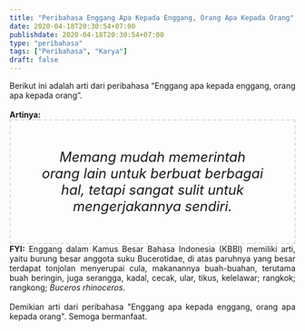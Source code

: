 ```yaml
---
title: "Peribahasa Enggang Apa Kepada Enggang, Orang Apa Kepada Orang"
date: 2020-04-18T20:30:54+07:00
publishdate: 2020-04-18T20:30:54+07:00
type: "peribahasa"
tags: ["Peribahasa", "Karya"]
draft: false
---
```


<div dir="ltr" style="text-align: left;" trbidi="on"><div style="text-align: justify;">Berikut ini adalah arti dari peribahasa “Enggang apa kepada enggang, orang apa kepada orang”.</div><br /><div style="text-align: justify;"><b>Artinya:</b></div><div style="border: 2px dashed #ddd; font-size: 24px; height: auto; margin: 0 auto; padding: 50px; text-align: center; width: auto;"><i>Memang mudah memerintah orang lain untuk berbuat berbagai hal, tetapi sangat sulit untuk mengerjakannya sendiri.</i></div><div style="text-align: justify;"><b>FYI:</b> Enggang dalam Kamus Besar Bahasa Indonesia (KBBI) memiliki arti, yaitu burung besar anggota suku Bucerotidae, di atas paruhnya yang besar terdapat tonjolan menyerupai cula, makanannya buah-buahan, terutama buah beringin, juga serangga, kadal, cecak, ular, tikus, kelelawar; rangkok; rangkong; <i>Buceros rhinoceros</i>.<br /><br /></div><div style="text-align: justify;">Demikian arti dari peribahasa "Enggang apa kepada enggang, orang apa kepada orang". Semoga bermanfaat.</div></div>
